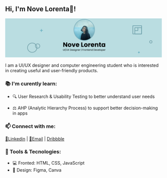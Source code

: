 ## Hi, I'm Nove Lorenta👋!

![novelorenta](img/my-banner.png)

I am a UI/UX designer and computer engineering student who is interested in creating useful and user-friendly products.

### 📚 I'm curently learn:

- 🔍 User Research & Usability Testing to better understand user needs

- ⚖️ AHP (Analytic Hierarchy Process) to support better decision-making in apps

### 📫 Connect with me:

[🔗Linkedin](https://www.linkedin.com/in/lorenta-sihotang/) | [📧Email](mailto:sihotangrenta04@gmail.com) | [Dribbble](https://dribbble.com/novelorenta)

### 🌟 Tools & Tecnologies:

- 💻 Fronted: HTML, CSS, JavaScript
- 🎨 Design: Figma, Canva

<!-- <p align="left">
<a href="https://github.com/Novelorenta09">
 <img height="180em" src="https://github.com/Novelorenta09/Novelorenta09/assets/143886855/44757bff-6c37-4bb9-9a17-5f8be290e3e5"/>
</a>
</p> -->
